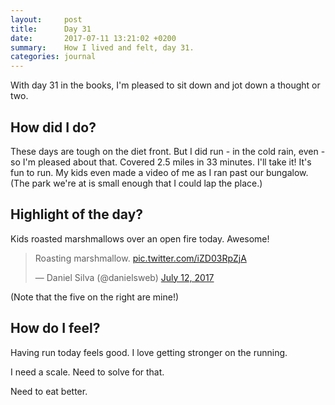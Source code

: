 ```yaml
---
layout:     post
title:      Day 31
date:       2017-07-11 13:21:02 +0200
summary:    How I lived and felt, day 31.
categories: journal
---
```


With day 31 in the books, I'm pleased to sit down and jot down a thought or two.

## How did I do?

These days are tough on the diet front. But I did run - in the cold rain, even - so I'm pleased about that. Covered 2.5 miles in 33 minutes. I'll take it! It's fun to run. My kids even made a video of me as I ran past our bungalow. (The park we're at is small enough that I could lap the place.)

## Highlight of the day?

Kids roasted marshmallows over an open fire today. Awesome!

<blockquote class="twitter-tweet" data-lang="en"><p lang="en" dir="ltr">Roasting marshmallow. <a href="https://t.co/iZD03RpZjA">pic.twitter.com/iZD03RpZjA</a></p>&mdash; Daniel Silva (@danielsweb) <a href="https://twitter.com/danielsweb/status/885206778815950851">July 12, 2017</a></blockquote>
<script async src="//platform.twitter.com/widgets.js" charset="utf-8"></script>

(Note that the five on the right are mine!)

## How do I feel?

Having run today feels good. I love getting stronger on the running.

I need a scale. Need to solve for that.

Need to eat better.